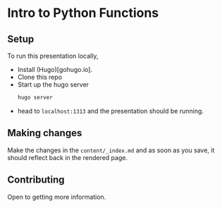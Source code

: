 # Intro to Python Functions

## Setup

To run this presentation locally,

- Install (Hugo)[gohugo.io].
- Clone this repo
- Start up the hugo server
  ```bash
  hugo server
  ```
- head to `localhost:1313` and the presentation should be running.

## Making changes

Make the changes in the `content/_index.md` and as soon as you save, it should reflect back in the rendered page.

## Contributing

Open to getting more information.
